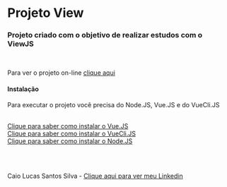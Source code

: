 <h1>
    Projeto View
</h1>

<h3>
  Projeto criado com o objetivo de realizar estudos com o ViewJS
</h3>

<br>

<p>Para ver o projeto on-line <a href="https://bit.ly/3FaHhLp">clique aqui</a></p>

<h4>Instalação</h4>

<p>Para executar o projeto você precisa do Node.JS, Vue.JS e do VueCli.JS</p> <br>
<a href="https://br.vuejs.org/v2/guide/installation.html">Clique para saber como instalar o Vue.JS</a> <br>
<a href="https://cli.vuejs.org/guide/installation.html">Clique para saber como instalar o VueCli.JS</a>  <br>
<a href="https://nodejs.org/en/">Clique para saber como instalar o Node.JS</a>

<br><br>

<p>Caio Lucas Santos Silva - <a href="https://www.linkedin.com/in/caio-lucas-santos-silva/">Clique aqui para ver meu Linkedin</a> </p>


